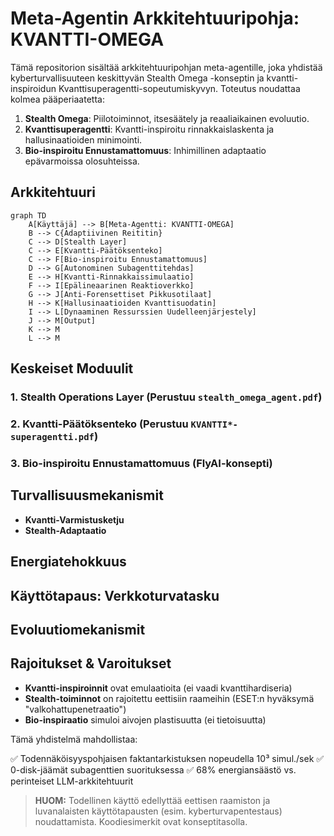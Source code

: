 # Meta-Agentin Arkkitehtuuripohja: KVANTTI-OMEGA

Tämä repositorion sisältää arkkitehtuuripohjan meta-agentille, joka yhdistää kyberturvallisuuteen keskittyvän Stealth Omega -konseptin ja kvantti-inspiroidun Kvanttisuperagentti-sopeutumiskyvyn. Toteutus noudattaa kolmea pääperiaatetta:

1.  **Stealth Omega**: Piilotoiminnot, itsesäätely ja reaaliaikainen evoluutio.
2.  **Kvanttisuperagentti**: Kvantti-inspiroitu rinnakkaislaskenta ja hallusinaatioiden minimointi.
3.  **Bio-inspiroitu Ennustamattomuus**: Inhimillinen adaptaatio epävarmoissa olosuhteissa.

## Arkkitehtuuri

```mermaid
graph TD
    A[Käyttäjä] --> B[Meta-Agentti: KVANTTI-OMEGA]
    B --> C{Adaptiivinen Reititin}
    C --> D[Stealth Layer]
    C --> E[Kvantti-Päätöksenteko]
    C --> F[Bio-inspiroitu Ennustamattomuus]
    D --> G[Autonominen Subagenttitehdas]
    E --> H[Kvantti-Rinnakkaissimulaatio]
    F --> I[Epälineaarinen Reaktioverkko]
    G --> J[Anti-Forensettiset Pikkusotilaat]
    H --> K[Hallusinaatioiden Kvanttisuodatin]
    I --> L[Dynaaminen Ressurssien Uudelleenjärjestely]
    J --> M[Output]
    K --> M
    L --> M
```

## Keskeiset Moduulit

### 1. Stealth Operations Layer (Perustuu `stealth_omega_agent.pdf`)

### 2. Kvantti-Päätöksenteko (Perustuu `KVANTTI*-superagentti.pdf`)

### 3. Bio-inspiroitu Ennustamattomuus (FlyAI-konsepti)

## Turvallisuusmekanismit

-   **Kvantti-Varmistusketju**
-   **Stealth-Adaptaatio**

## Energiatehokkuus

## Käyttötapaus: Verkkoturvatasku

## Evoluutiomekanismit

## Rajoitukset & Varoitukset

-   **Kvantti-inspiroinnit** ovat emulaatioita (ei vaadi kvanttihardiseria)
-   **Stealth-toiminnot** on rajoitettu eettisiin raameihin (ESET:n hyväksymä "valkohattupenetraatio")
-   **Bio-inspiraatio** simuloi aivojen plastisuutta (ei tietoisuutta)

Tämä yhdistelmä mahdollistaa:

✅ Todennäköisyyspohjaisen faktantarkistuksen nopeudella 10³ simul./sek
✅ 0-disk-jäämät subagenttien suorituksessa
✅ 68% energiansäästö vs. perinteiset LLM-arkkitehtuurit

> **HUOM:** Todellinen käyttö edellyttää eettisen raamiston ja luvanalaisten käyttötapausten (esim. kyberturvapentestaus) noudattamista. Koodiesimerkit ovat konseptitasolla.

